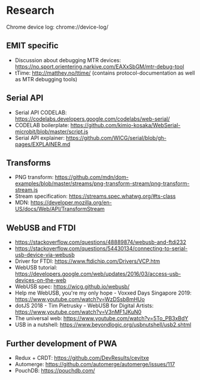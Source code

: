 # Research

Chrome device log: chrome://device-log/

## EMIT specific

- Discussion about debugging MTR devices:
  https://no.sport.orientering.narkive.com/EAXxSbGM/mtr-debug-tool
- tTime: http://matthey.no/ttime/ (contains protocol-documentation as well as
  MTR debugging tools)

## Serial API

- Serial API CODELAB:
  https://codelabs.developers.google.com/codelabs/web-serial/
- CODELAB boilerplate:
  https://github.com/kimio-kosaka/WebSerial-microbit/blob/master/script.js
- Serial API explainer:
  https://github.com/WICG/serial/blob/gh-pages/EXPLAINER.md

## Transforms

- PNG transform:
  https://github.com/mdn/dom-examples/blob/master/streams/png-transform-stream/png-transform-stream.js
- Stream specification: https://streams.spec.whatwg.org/#ts-class
- MDN: https://developer.mozilla.org/en-US/docs/Web/API/TransformStream

## WebUSB and FTDI

- https://stackoverflow.com/questions/48889874/webusb-and-ftdi232
- https://stackoverflow.com/questions/54430134/connecting-to-serial-usb-device-via-webusb
- Driver for FTDI: https://www.ftdichip.com/Drivers/VCP.htm
- WebUSB tutorial:
  https://developers.google.com/web/updates/2016/03/access-usb-devices-on-the-web
- WebUSB spec: https://wicg.github.io/webusb/
- Help me WebUSB, you're my only hope - Voxxed Days Singapore 2019:
  https://www.youtube.com/watch?v=WzDSsb8mHUo
- dotJS 2018 - Tim Pietrusky - WebUSB for Digital Artists:
  https://www.youtube.com/watch?v=V3nMF1JKuN0
- The universal web: https://www.youtube.com/watch?v=5To_PB3xBdY
- USB in a nutshell: https://www.beyondlogic.org/usbnutshell/usb2.shtml

## Further development of PWA

- Redux + CRDT: https://github.com/DevResults/cevitxe
- Automerge: https://github.com/automerge/automerge/issues/117
- PouchDB: https://pouchdb.com/
